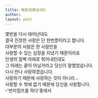 ```yaml
---
title: 电影经典台词5 
author:
layout: post
---
```

<p>몇번을 다시 태어난대도<br />
결국 진정한 사랑은 단 한번뿐이라고 합니다.<br />
대부분의 사람은 한 사람만을<br />
사랑할 수 있는 심장을 지녔기 때문이라죠<br />
인생의 절벽 아래로 뛰어내린대도<br />
그 아래는 끝이 아닐거라고 당신이 말했었습니다.<br />
다시 만나 사랑하겠습니다.<br />
사랑하기 때문에 사랑하는 것이 아니라...<br />
사랑할 수 밖에 없기 때문에 당신을 사랑합니다.<br />
-'번지점프를 하다'중에서</p>
